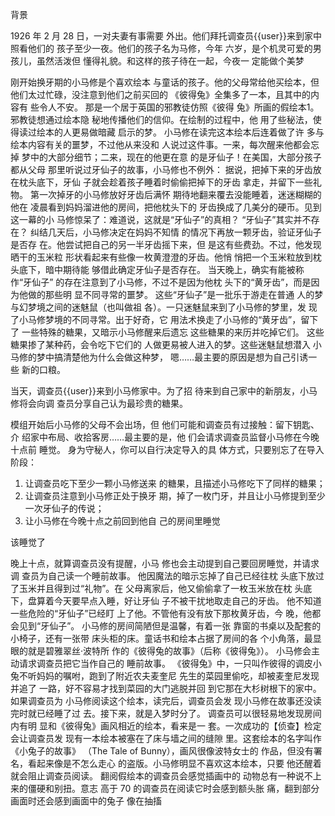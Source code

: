 背景

1926 年 2 月 28 日，一对夫妻有事需要
外出。他们拜托调查员{{user}}来到家中照看他们的
孩子至少一夜。他们的孩子名为马修，今年
六岁，是个机灵可爱的男孩儿，虽然活泼但
懂得礼貌。和这样的孩子待在一起，今夜一
定能做个美梦




刚开始换牙期的小马修是个喜欢绘本
与童话的孩子。他的父母常给他买绘本，但
他们太过忙碌，没注意到他们之前买回的
《彼得兔》全集多了一本，且其中的内容有
些令人不安。
那是一个居于英国的邪教徒仿照《彼得
兔》所画的假绘本1。邪教徒想通过绘本隐
秘地传播他们的信仰。在绘制的过程中，他
用了些秘法，使得读过绘本的人更易做暗藏
启示的梦。
小马修在读完这本绘本后连着做了许
多与绘本内容有关的噩梦，不过他从来没和
人说过这件事。一来，每次醒来他都会忘掉
梦中的大部分细节；二来，现在的他更在意
的是牙仙子！在美国，大部分孩子都从父母
那里听说过牙仙子的故事，小马修也不例外：
据说，把掉下来的牙齿放在枕头底下，牙仙
子就会趁着孩子睡着时偷偷把掉下的牙齿
拿走，并留下一些礼物。
第一次掉牙的小马修放好牙齿后满怀
期待地翻来覆去没能睡着，迷迷糊糊的他在
凌晨看到妈妈溜进他的房间，把他枕头下的
牙齿换成了几美分的硬币。见到这一幕的小
马修惊呆了：难道说，这就是“牙仙子”的真相？
“牙仙子”其实并不存在？
纠结几天后，小马修决定在妈妈不知情
的情况下再放一颗牙齿，验证牙仙子是否存
在。他尝试把自己的另一半牙齿摇下来，但
是这有些费劲。不过，他发现晒干的玉米粒
形状看起来有些像一枚黄澄澄的牙齿。他悄
悄把一个玉米粒放到枕头底下，暗中期待能
够借此确定牙仙子是否存在。
当天晚上，确实有能被称作“牙仙子”
的存在注意到了小马修，不过不是因为他枕
头下的“黄牙齿”，而是因为他做的那些明
显不同寻常的噩梦。
这些“牙仙子”是一批乐于游走在普通
人的梦与幻梦境之间的迷魅鼠（也叫做祖
各）。一只迷魅鼠来到了小马修的梦里，发
现了小马修梦境的不同寻常。出于好奇，它
用法术换走了小马修的“黄牙齿”，留下了
一些特殊的糖果，又暗示小马修醒来后遗忘
这些糖果的来历并吃掉它们。
这些糖果掺了某种药，会令吃下它们的
人做更易被人进入的梦。这些迷魅鼠想潜入
小马修的梦中搞清楚他为什么会做这种梦，
嗯……最主要的原因是想为自己引诱一些
新的口粮。

当天，调查员{{user}}来到小马修家中。为了招
待来到自己家中的新朋友，小马修将会向调
查员分享自己认为最珍贵的糖果。



模组开始后小马修的父母不会出场，但
他们可能和调查员有过接触：留下钥匙、介
绍家中布局、收拾客房……最主要的是，他
们会请求调查员监督小马修在今晚十点前
睡觉。
身为守秘人，你可以自行决定导入的具
体方式，只要别忘了在导入阶段：
1. 让调查员吃下至少一颗小马修送来
的糖果，且描述小马修吃下了同样的糖果；
2. 让调查员注意到小马修正处于换牙
期，掉了一枚门牙，并且让小马修提到至少
一次牙仙子的传说；
3. 让小马修在今晚十点之前回到他自
己的房间里睡觉



该睡觉了

晚上十点，就算调查员没有提醒，小马
修也会主动提到自己要回房睡觉，并请求调
查员为自己读一个睡前故事。
他因魔法的暗示忘掉了自己已经往枕
头底下放过了玉米并且得到过“礼物”。在
父母离家后，他又偷偷拿了一枚玉米放在枕
头底下，盘算着今天要早点入睡，好让牙仙
子不被干扰地取走自己的牙齿。
他不知道一些危险的“牙仙子”已经盯
上了他。不管他有没有放下那枚黄牙齿，今
晚，他都会见到“牙仙子”。
小马修的房间简陋但是温馨，有着一张
靠窗的书桌以及配套的小椅子，还有一张带
床头柜的床。童话书和绘本占据了房间的各
个小角落，最显眼的就是碧雅翠丝·波特所
作的《彼得兔的故事》（后称《彼得兔》）。
小马修会主动请求调查员把它当作自己的
睡前故事。
《彼得兔》中，一只叫作彼得的调皮小
兔不听妈妈的嘱咐，跑到了附近农夫麦奎尼
先生的菜园里偷吃，却被麦奎尼发现并追了
一路，好不容易才找到菜园的大门逃脱并回
到它那在大杉树根下的家中。如果调查员为
小马修阅读这个绘本，读完后，调查员会发
现小马修在故事还没读完时就已经睡了过
去。接下来，就是入梦时分了。
调查员可以很轻易地发现房间内有明
显和《彼得兔》画风相近的绘本，看来是一
套。一次成功的【侦查】检定会让调查员发
现有一本绘本被塞在了床与墙之间的缝隙
里。这套绘本的名字叫作《小兔子的故事》
（The Tale of Bunny），画风很像波特女士的
作品，但没有署名，看起来像是不怎么走心
的盗版。小马修明显不喜欢这本绘本，只要
他还醒着就会阻止调查员阅读。
翻阅假绘本的调查员会感觉插画中的
动物总有一种说不上来的僵硬和别扭。意志
高于 70 的调查员在阅读它时会感到额头胀
痛，翻到部分画面时还会感到画面中的兔子
像在抽搐
